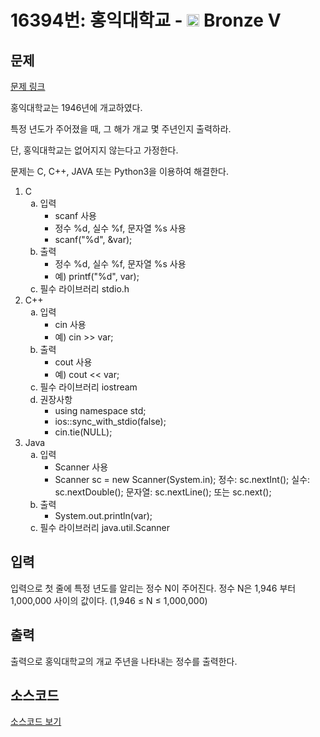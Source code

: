 # 16394번: 홍익대학교 - <img src="https://static.solved.ac/tier_small/1.svg" style="height:20px" /> Bronze V

<!-- performance -->

<!-- 문제 제출 후 깃허브에 푸시를 했을 때 제출한 코드의 성능이 입력될 공간입니다.-->

<!-- end -->

## 문제

[문제 링크](https://boj.kr/16394)

<p>홍익대학교는 1946년에 개교하였다.</p>

<p>특정 년도가 주어졌을 때, 그 해가 개교 몇 주년인지 출력하라.</p>

<p>단, 홍익대학교는 없어지지 않는다고 가정한다.</p>

<p>문제는 C, C++, JAVA 또는 Python3을 이용하여 해결한다.</p>

<ol>
<li>C
<ol type="a">
<li>입력
<ul>
<li>scanf 사용</li>
<li>정수 %d, 실수 %f, 문자열 %s 사용</li>
<li>scanf("%d", &amp;var);</li>
</ul>
</li>
<li>출력
<ul>
<li>정수 %d, 실수 %f, 문자열 %s 사용</li>
<li>예) printf("%d", var);</li>
</ul>
</li>
<li>필수 라이브러리 stdio.h</li>
</ol>
</li>
<li>C++
<ol type="a">
<li>입력
<ul>
<li>cin 사용</li>
<li>예) cin &gt;&gt; var;</li>
</ul>
</li>
<li>출력
<ul>
<li>cout 사용</li>
<li>예) cout &lt;&lt; var;</li>
</ul>
</li>
<li>필수 라이브러리 iostream</li>
<li>권장사항
<ul>
<li>using namespace std;</li>
<li>ios::sync_with_stdio(false);</li>
<li>cin.tie(NULL);</li>
</ul>
</li>
</ol>
</li>
<li>Java
<ol type="a">
<li>입력
<ul>
<li>Scanner 사용</li>
<li>Scanner sc = new Scanner(System.in); 			정수: sc.nextInt(); 실수: sc.nextDouble(); 문자열: sc.nextLine(); 또는 sc.next();</li>
</ul>
</li>
<li>출력
<ul>
<li>System.out.println(var);</li>
</ul>
</li>
<li>필수 라이브러리 java.util.Scanner</li>
</ol>
</li>
</ol>

## 입력

<p>입력으로 첫 줄에 특정 년도를 알리는 정수 N이 주어진다. 정수 N은 1,946 부터 1,000,000 사이의 값이다. (1,946 ≤ N ≤ 1,000,000)</p>

## 출력

<p>출력으로 홍익대학교의 개교 주년을 나타내는 정수를 출력한다.</p>

## 소스코드

[소스코드 보기](홍익대학교.cpp)